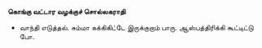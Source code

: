 **கொங்கு வட்டார வழக்குச் சொல்லகராதி**
- வாந்தி எடுத்தல். சும்மா கக்கிகிட்டே இருக்குறாம் பாரு. ஆஸ்பத்திரிக்கி கூட்டிட்டு போ.

